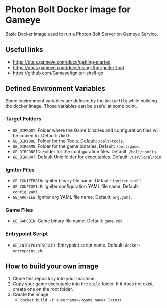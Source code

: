 # Photon Bolt Docker image for Gameye

Basic Docker image used to run a Photon Bolt Server on Gameye Service.

## Useful links

- <https://docs.gameye.com/docs/getting-started>
- <https://docs.gameye.com/docs/using-the-igniter-tool>
- <https://github.com/Gameye/igniter-shell-go>

## Defined Environment Variables

Some environment variables are defined by the `Dockerfile` while building the docker image.
Those variables can be useful at some point.

### Target Folders

- `GE_DIRROOT`: Folder where the Game binaries and configuration files will be copied to. Default: `/bolt`.
- `GE_DIRTOOL`: Folder for the Tools. Default: `/bolt/tools`.
- `GE_DIRGAME`: Folder for the game binaries. Default: `/bolt/game`.
- `GE_DIRCONFIG`: Folder for the configuration files. Default: `/bolt/config`.
- `GE_BINROOT`: Default Unix folder for executables. Default: `/usr/local/bin`.

### Igniter Files

- `GE_IGNITERBIN`: Igniter binary file name. Default: `igniter-shell`.
- `GE_CONFIGFILE`: Igniter configuration YAML file name. Default: `config.yaml`.
- `GE_ARGFILE`: Igniter arg YAML file name. Default: `arg.yaml`.

### Game Files

- `GE_GAMEBIN`: Game binary file name. Default: `game.x86`.

### Entrypoint Script

- `GE_ENTRYPOINTSCRIPT`: Entrypoint script name. Default: `docker-entrypoint.sh`.

## How to build your own image

1. Clone this repository into your machine.
2. Copy your game executable into the `build` folder. If it does not exist, create one on the root folder.
3. Create the image:
   - `docker build -t <username>/<game name>:latest .`
